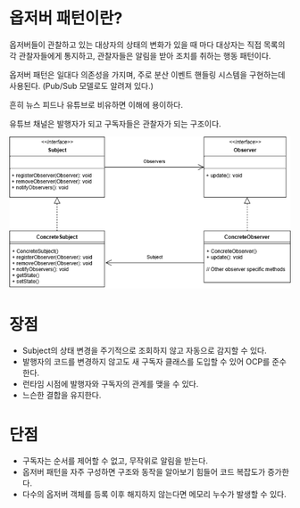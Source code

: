 # 옵저버 패턴이란?
옵저버들이 관찰하고 있는 대상자의 상태의 변화가 있을 때 마다 대상자는 직접 목록의 각 관찰자들에게 통지하고, 관찰자들은 알림을 받아 조치를 취하는 행동 패턴이다.

옵저버 패턴은 일대다 의존성을 가지며, 주로 분산 이벤트 핸들링 시스템을 구현하는데 사용된다.
(Pub/Sub 모델로도 알려져 있다.)

흔히 뉴스 피드나 유튜브로 비유하면 이해에 용이하다.

유튜브 채널은 발행자가 되고 구독자들은 관찰자가 되는 구조이다.

![img.png](img.png)

# 장점
- Subject의 상태 변경을 주기적으로 조회하지 않고 자동으로 감지할 수 있다.
- 발행자의 코드를 변경하지 않고도 새 구독자 클래스를 도입할 수 있어 OCP를 준수한다.
- 런타임 시점에 발행자와 구독자의 관계를 맺을 수 있다.
- 느슨한 결합을 유지한다.
# 단점
- 구독자는 순서를 제어할 수 없고, 무작위로 알림을 받는다.
- 옵저버 패턴을 자주 구성하면 구조와 동작을 알아보기 힘들어 코드 복잡도가 증가한다.
- 다수의 옵저버 객체를 등록 이후 해지하지 않는다면 메모리 누수가 발생할 수 있다.
